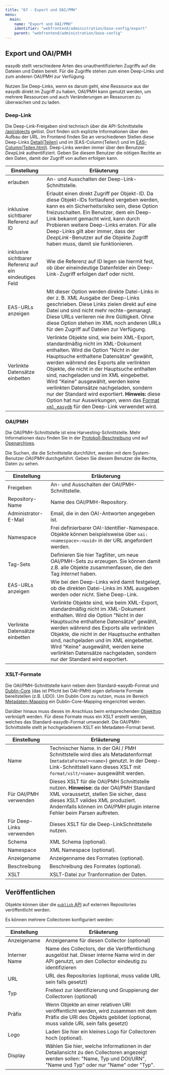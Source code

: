 ```yaml
---
title: "67 - Export und OAI/PMH"
menu:
  main:
    name: "Export und OAI/PMH"
    identifier: "webfrontend/administration/base-config/export"
    parent: "webfrontend/administration/base-config"
---
```

## Export und OAI/PMH

easydb stellt verschiedene Arten des unauthentifizierten Zugriffs auf die Dateien und Daten bereit. Für die Zugriffe stehen zum einen Deep-Links und zum anderen OAI/PMH zur Verfügung.

Nutzen Sie Deep-Links, wenn es darum geht, eine Ressource aus der easydb direkt im Zugriff zu haben, OAI/PMH kann genutzt werden, um mehrere Ressourcen und auch Veränderungen an Ressourcen zu überwachen und zu laden.

### Deep-Link

Die Deep-Link-Freigaben sind technisch über die API-Schnittstelle [/api/objects](https://docs.easydb.de/en/technical/api/objects) gelöst. Dort finden sich explizite Informationen über den Aufbau der URL. Im Frontend finden Sie an verschiedenen Stellen diese Deep-Links [Detail(Teilen)]() und im [EAS-Column(Teilen/) und im [EAS-Column(Teilen.html)](). Deep-Links werden immer über den Benutzer *DeepLink* authentifiziert. Geben Sie diesem Benutzer die nötigen Rechte an den Daten, damit der Zugriff von außen erfolgen kann.


|Einstellung | Erläuterung |
|----|---|
|erlauben| An- und Ausschalten der Deep-Link-Schnittstelle. |
|inklusive sichtbarer Referenz auf ID| Erlaubt einen direkt Zugriff per Objekt-ID. Da diese Objekt-IDs fortlaufend vergeben werden, kann es ein Sicherheitsrisiko sein, diese Option freizuschalten. Ein Benutzer, dem ein Deep-Link bekannt gemacht wird, kann durch Probieren weitere Deep-Links erraten. Für alle Deep-Links gilt aber immer, dass der *DeepLink*-Benutzer auf die Objekte Zugriff haben muss, damit sie funktionieren. |
|inklusive sichtbarer Referenz auf ein eindeutiges Feld| Wie die Referenz auf ID legen sie hiermit fest, ob über eineindeutige Datenfelder ein Deep-Link-Zugriff erfolgen darf oder nicht.|
|EAS-URLs anzeigen|Mit dieser Option werden direkte Datei-Links in der z. B. XML Ausgabe der Deep-Links geschrieben. Diese Links zielen direkt auf eine Datei und sind nicht mehr rechte-gemanagt. Diese URLs verlieren nie ihre Gültigkeit. Ohne diese Option stehen im XML noch anderen URLs für den Zugriff auf Dateien zur Verfügung. |
| Verlinkte Datensätze einbetten | Verlinkte Objekte sind, wie beim XML-Export, standardmäßig nicht im XML-Dokument enthalten. Wird die Option "Nicht in der Hauptsuche enthaltene Datensätze" gewählt, werden während des Exports alle verlinkten Objekte, die nicht in der Hauptsuche enthalten sind, nachgeladen und im XML eingebettet. Wird "Keine" ausgewählt, werden keine verlinkten Datensätze nachgeladen, sondern nur der Standard wird exportiert. **Hinweis:** diese Option hat nur Auswirkungen, wenn das [Format `xml_easydb`](https://docs.easydb.de/en/technical/api/objects/#path-part-format) für den Deep-Link verwendet wird. |

### OAI/PMH

Die OAI/PMH-Schnittstelle ist eine Harvesting-Schnittstelle. Mehr Informationen dazu finden Sie in der [Protokoll-Beschreibung](https://docs.easydb.de/en/technical/protocols/oai-pmh) und auf [Openarchives](http://www.openarchives.org/).

Die Suchen, die die Schnittstelle durchführt, werden mit dem System-Benutzer *OAI/PMH* durchgeführt. Geben Sie diesem Benutzer die Rechte, Daten zu sehen.

|Einstellung | Erläuterung |
|----|---|
|Freigeben| An- und Ausschalten der OAI/PMH-Schnittstelle. |
|Repository-Name| Name des OAI/PMH-Repository. |
|Administrator-E-Mail| Email, die in den OAI-Antworten angegeben ist. |
|Namespace| Frei definierbarer OAI-Identifier-Namespace. Objekte können beispielsweise über `oai:<namespace>:<uuid>` in der URL angefordert werden. |
|Tag-Sets|Definieren Sie hier Tagfilter, um neue OAI/PMH-Sets zu erzeugen. Sie können damit z.B. alle Objekte zusammenfassen, die den Tag *Internet* haben. |
|EAS-URLs anzeigen|Wie bei den Deep-Links wird damit festgelegt, ob die direkten Datei-Links im XML ausgeben werden oder nicht. Siehe Deep-Link.|
| Verlinkte Datensätze einbetten | Verlinkte Objekte sind, wie beim XML-Export, standardmäßig nicht im XML-Dokument enthalten. Wird die Option "Nicht in der Hauptsuche enthaltene Datensätze" gewählt, werden während des Exports alle verlinkten Objekte, die nicht in der Hauptsuche enthalten sind, nachgeladen und im XML eingebettet. Wird "Keine" ausgewählt, werden keine verlinkten Datensätze nachgeladen, sondern nur der Standard wird exportiert. |

### XSLT-Formate

Die OAI/PMH-Schnittstelle kann neben dem Standard-easydb-Format und [Dublin-Core](http://dublincore.org/) (das ist Pflicht bei OAI-PMH) eigen definierte Formate bereitstellen (z.B. LIDO). Um Dublin Core zu nutzen, muss im Bereich [Metadaten-Mapping](../../profiles) ein Dublin-Core-Mapping eingerichtet werden.

Darüber hinaus muss dieses im Anschluss beim entsprechenden [Objekttyp](../../datamodel/objecttype) verknüpft werden. Für diese Formate muss ein XSLT erstellt werden, welches das Standard-easydb-Format umwandelt. Die OAI/PMH-Schnittstelle stellt je hochgeladenem XSLT ein Metadaten-Format bereit.

|Einstellung | Erläuterung |
| ------ |  -------- |
| Name | Technischer Name. In der OAI / PMH Schnittstelle wird dies als Metadatenformat (`metadataFormat=<name>`) genutzt. In der Deep-Link-Schnittstell kann dieses XSLT mit `format/xslt/<name>` ausgewählt werden. |
| Für OAI/PMH verwenden | Dieses XSLT für die OAI/PMH Schnittstelle nutzen. **Hinweise:** da der OAI/PMH Standard XML voraussetzt, stellen Sie sicher, dass dieses XSLT valides XML produziert. Andernfalls können im OAI/PMH plugin interne Fehler beim Parsen auftreten. |
| Für Deep-Links verwenden | Dieses XSLT für die Deep-LinkSchnittstelle nutzen. |
| Schema | XML Schema (optional). |
| Namespace | XML Namespace (optional). |
| Anzeigename | Anzeigenname des Formates (optional). |
| Beschreibung | Beschreibung des Formates (optional). |
| XSLT | XSLT-Datei zur Tranformation der Daten. |


## Veröffentlichen

Objekte können über die [`publish` API](/en/technical/api/publish/#publish-an-object) auf externen Repositories veröffentlicht werden.

Es können mehrere Collectoren konfiguriert werden:

|Einstellung | Erläuterung |
|---|---|
| Anzeigename | Anzeigename für diesen Collector (optional) |
| Interner Name| Name des Collectors, der die Veröffentlichung ausgelöst hat. Dieser interne Name wird in der API genutzt, um den Collector eindeutig zu identifizieren |
| URL | URL des Repositories (optional, muss valide URL sein falls gesetzt) |
| Typ | Freitext zur Identifizierung und Gruppierung der Collectoren (optional) |
| Präfix | Wenn Objekte an einer relativen URI veröffentlicht werden, wird zusammen mit dem Präfix die URI des Objekts gebildet (optional, muss valide URL sein falls gesetzt) |
| Logo | Laden Sie hier ein kleines Logo für Collectoren hoch (optional). |
| Display | Wählen Sie hier, welche Informationen in der Detailansicht zu den Collectoren angezeigt werden sollen: "Name, Typ und DOI/URN", "Name und Typ" oder nur "Name" oder "Typ". |
